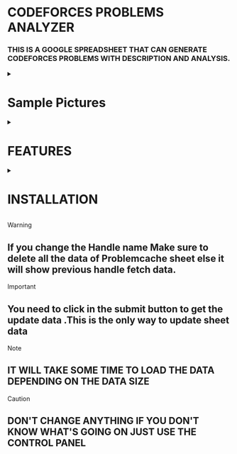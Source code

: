 # CODEFORCES PROBLEMS ANALYZER

### THIS IS A GOOGLE SPREADSHEET THAT CAN GENERATE CODEFORCES PROBLEMS WITH DESCRIPTION AND ANALYSIS.

<details>
  <summary> <h1>Sample Pictures</h1> </summary>
  
  ###### Main Problem Details Interface
  ![Problem Details](https://github.com/user-attachments/assets/3a0a8bb0-9f2a-4fe9-b56a-994c3d437d5f)

  ###### Control Panel and Analysis Segment
  ![control part](https://github.com/user-attachments/assets/860f6c4d-524f-4530-9f7a-3004554bf8bb)

  ###### This is the page where we store the loaded data to reduce the time spent searching for the same data repeatedly.
  ![Problem Cache](https://github.com/user-attachments/assets/8f9ad4bf-7da6-49d2-a551-ae2bb9c8c396)

</details>



<details>
  <summary> <h1><strong>FEATURES</strong></h1>  </summary>

- Search for problems based on two values: Contest Division and Problem Number.
- Option to set the number of contests to retrieve using the "Number of Data" field in the control panel.
- Set your Codeforces handle to get the problem verdict and solving analytics.
- Get the count of distinct ratings and their frequency within the search range.
- Retrieve distinct tags and their count for all problems within the search range.
- Create an additional sheet called `ProblemCache` to save problem details for future use, reducing operation time.

</details>

<details>
  <summary> <h1><strong>INSTALLATION</strong></h1>  </summary>
    
- First, open this <a href="https://docs.google.com/spreadsheets/d/1o12iyqbBP_a7j9gnzz_yDR8nf5B7gGAV4JTJ0Ij68lU/edit?gid=0#gid=0" target="_blank">Sheet</a>
 and go to "File -> Make a Copy." This will create a copy of the sheet in your Google Drive.
- Scroll right in the sheet to find a segment called "Control Panel." This is the main part that controls the sheet data.
  
  - Fill in the Control Panel data as shown:
    ![CONTROL](https://github.com/user-attachments/assets/ab8852c7-6ef2-40dc-9631-c5f85edd462e)

  - It will ask for permission to modify the data in the sheet. Click "OK."
    ![PERMISSION - 1](https://github.com/user-attachments/assets/92e068ed-f407-4409-9bfa-e2b99cd50a00)

  - This is safe. Click the "Advanced" option below:
    ![p-2](https://github.com/user-attachments/assets/9bbe83c1-9915-486a-b17f-ef9690b12dec)
    ![p-3](https://github.com/user-attachments/assets/516ab95f-e37b-4e6b-b807-fb7acf3ab51f)

- Now you're ready to search for anything using the control panel.

</details>

> [!WARNING]  
> ## If you change the Handle name Make sure to delete all the data of Problemcache sheet else it will show previous handle fetch data.


> [!IMPORTANT]  
> ## You need to click in the submit button to get the update data .This is the only way to update sheet data


> [!NOTE]  
> ## IT WILL TAKE SOME TIME TO LOAD THE DATA DEPENDING ON THE DATA SIZE


> [!CAUTION]
> ## DON'T CHANGE ANYTHING IF YOU DON'T KNOW WHAT'S GOING ON JUST USE THE CONTROL PANEL


